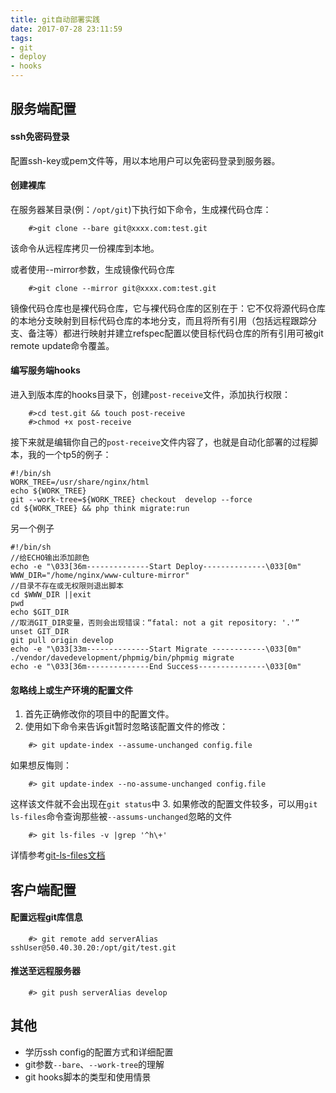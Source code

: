 ```yaml
---
title: git自动部署实践
date: 2017-07-28 23:11:59
tags:
- git
- deploy
- hooks
---
```


## 服务端配置
#### ssh免密码登录
配置ssh-key或pem文件等，用以本地用户可以免密码登录到服务器。
#### 创建裸库
在服务器某目录(例：`/opt/git`)下执行如下命令，生成裸代码仓库：
```
    #>git clone --bare git@xxxx.com:test.git
```
该命令从远程库拷贝一份裸库到本地。

或者使用--mirror参数，生成镜像代码仓库
```
    #>git clone --mirror git@xxxx.com:test.git
```
镜像代码仓库也是裸代码仓库，它与裸代码仓库的区别在于：它不仅将源代码仓库的本地分支映射到目标代码仓库的本地分支，而且将所有引用（包括远程跟踪分支、备注等）都进行映射并建立refspec配置以使目标代码仓库的所有引用可被git remote update命令覆盖。

#### 编写服务端hooks
进入到版本库的hooks目录下，创建`post-receive`文件，添加执行权限：
```
    #>cd test.git && touch post-receive
    #>chmod +x post-receive
```
接下来就是编辑你自己的`post-receive`文件内容了，也就是自动化部署的过程脚本，我的一个tp5的例子：
```
#!/bin/sh
WORK_TREE=/usr/share/nginx/html
echo ${WORK_TREE}
git --work-tree=${WORK_TREE} checkout  develop --force 
cd ${WORK_TREE} && php think migrate:run
```
另一个例子
```
#!/bin/sh
//给ECHO输出添加颜色
echo -e "\033[36m--------------Start Deploy--------------\033[0m"
WWW_DIR="/home/nginx/www-culture-mirror"
//目录不存在或无权限则退出脚本
cd $WWW_DIR ||exit
pwd
echo $GIT_DIR
//取消GIT_DIR变量，否则会出现错误：“fatal: not a git repository: '.'”
unset GIT_DIR
git pull origin develop
echo -e "\033[33m--------------Start Migrate ------------\033[0m"
./vendor/davedevelopment/phpmig/bin/phpmig migrate
echo -e "\033[36m--------------End Success---------------\033[0m"
```
#### 忽略线上或生产环境的配置文件
1. 首先正确修改你的项目中的配置文件。
2. 使用如下命令来告诉git暂时忽略该配置文件的修改：
```
    #> git update-index --assume-unchanged config.file
```
如果想反悔则：
```
    #> git update-index --no-assume-unchanged config.file
```
这样该文件就不会出现在`git status`中
3. 如果修改的配置文件较多，可以用`git ls-files`命令查询那些被`--assums-unchanged`忽略的文件
```
    #> git ls-files -v |grep '^h\+'
```
详情参考[git-ls-files文档](https://git-scm.com/docs/git-ls-files/)

## 客户端配置
#### 配置远程git库信息
```
    #> git remote add serverAlias sshUser@50.40.30.20:/opt/git/test.git
```
#### 推送至远程服务器
```
    #> git push serverAlias develop
```
## 其他
* 学历ssh config的配置方式和详细配置
* git参数`--bare`、`--work-tree`的理解
* git hooks脚本的类型和使用情景